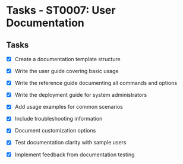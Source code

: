 # Tasks - ST0007: User Documentation

## Tasks

- [x] Create a documentation template structure
- [x] Write the user guide covering basic usage
- [x] Write the reference guide documenting all commands and options
- [x] Write the deployment guide for system administrators
- [x] Add usage examples for common scenarios
- [x] Include troubleshooting information
- [x] Document customization options
- [x] Test documentation clarity with sample users
- [x] Implement feedback from documentation testing

